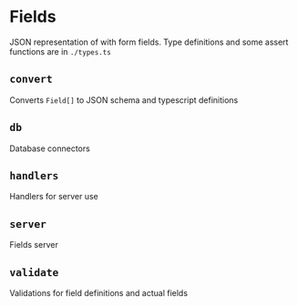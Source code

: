 # Fields

JSON representation of with form fields. Type definitions and some assert
functions are in `./types.ts`

## `convert`

Converts `Field[]` to JSON schema and typescript definitions

## `db`

Database connectors

## `handlers`

Handlers for server use

## `server`

Fields server

## `validate`

Validations for field definitions and actual fields
